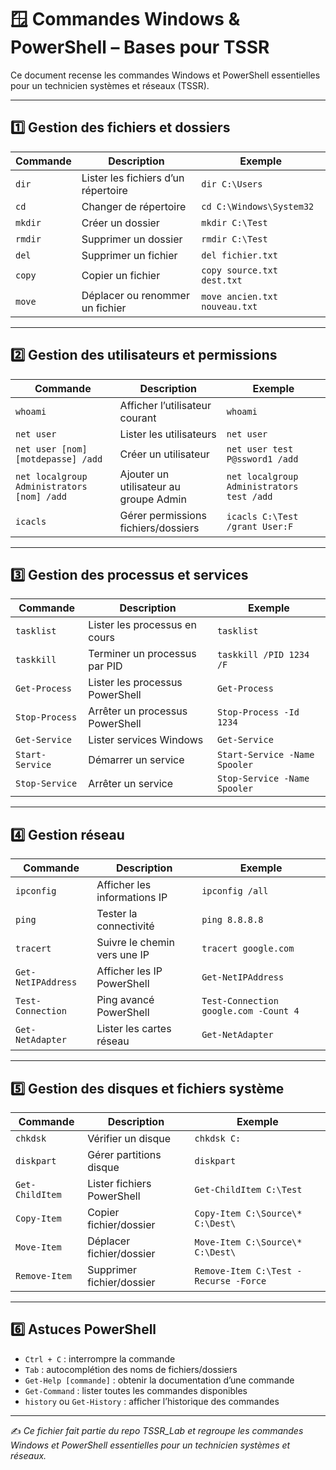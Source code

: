 # 🪟 Commandes Windows & PowerShell – Bases pour TSSR

Ce document recense les commandes Windows et PowerShell essentielles pour un technicien systèmes et réseaux (TSSR).

---

## 1️⃣ Gestion des fichiers et dossiers

| Commande | Description | Exemple |
|----------|-------------|---------|
| `dir` | Lister les fichiers d’un répertoire | `dir C:\Users` |
| `cd` | Changer de répertoire | `cd C:\Windows\System32` |
| `mkdir` | Créer un dossier | `mkdir C:\Test` |
| `rmdir` | Supprimer un dossier | `rmdir C:\Test` |
| `del` | Supprimer un fichier | `del fichier.txt` |
| `copy` | Copier un fichier | `copy source.txt dest.txt` |
| `move` | Déplacer ou renommer un fichier | `move ancien.txt nouveau.txt` |

---

## 2️⃣ Gestion des utilisateurs et permissions

| Commande | Description | Exemple |
|----------|-------------|---------|
| `whoami` | Afficher l’utilisateur courant | `whoami` |
| `net user` | Lister les utilisateurs | `net user` |
| `net user [nom] [motdepasse] /add` | Créer un utilisateur | `net user test P@ssword1 /add` |
| `net localgroup Administrators [nom] /add` | Ajouter un utilisateur au groupe Admin | `net localgroup Administrators test /add` |
| `icacls` | Gérer permissions fichiers/dossiers | `icacls C:\Test /grant User:F` |

---

## 3️⃣ Gestion des processus et services

| Commande | Description | Exemple |
|----------|-------------|---------|
| `tasklist` | Lister les processus en cours | `tasklist` |
| `taskkill` | Terminer un processus par PID | `taskkill /PID 1234 /F` |
| `Get-Process` | Lister les processus PowerShell | `Get-Process` |
| `Stop-Process` | Arrêter un processus PowerShell | `Stop-Process -Id 1234` |
| `Get-Service` | Lister services Windows | `Get-Service` |
| `Start-Service` | Démarrer un service | `Start-Service -Name Spooler` |
| `Stop-Service` | Arrêter un service | `Stop-Service -Name Spooler` |

---

## 4️⃣ Gestion réseau

| Commande | Description | Exemple |
|----------|-------------|---------|
| `ipconfig` | Afficher les informations IP | `ipconfig /all` |
| `ping` | Tester la connectivité | `ping 8.8.8.8` |
| `tracert` | Suivre le chemin vers une IP | `tracert google.com` |
| `Get-NetIPAddress` | Afficher les IP PowerShell | `Get-NetIPAddress` |
| `Test-Connection` | Ping avancé PowerShell | `Test-Connection google.com -Count 4` |
| `Get-NetAdapter` | Lister les cartes réseau | `Get-NetAdapter` |

---

## 5️⃣ Gestion des disques et fichiers système

| Commande | Description | Exemple |
|----------|-------------|---------|
| `chkdsk` | Vérifier un disque | `chkdsk C:` |
| `diskpart` | Gérer partitions disque | `diskpart` |
| `Get-ChildItem` | Lister fichiers PowerShell | `Get-ChildItem C:\Test` |
| `Copy-Item` | Copier fichier/dossier | `Copy-Item C:\Source\* C:\Dest\` |
| `Move-Item` | Déplacer fichier/dossier | `Move-Item C:\Source\* C:\Dest\` |
| `Remove-Item` | Supprimer fichier/dossier | `Remove-Item C:\Test -Recurse -Force` |

---

## 6️⃣ Astuces PowerShell

- `Ctrl + C` : interrompre la commande  
- `Tab` : autocomplétion des noms de fichiers/dossiers  
- `Get-Help [commande]` : obtenir la documentation d’une commande  
- `Get-Command` : lister toutes les commandes disponibles  
- `history` ou `Get-History` : afficher l’historique des commandes  

---

✍️ *Ce fichier fait partie du repo TSSR_Lab et regroupe les commandes Windows et PowerShell essentielles pour un technicien systèmes et réseaux.*
